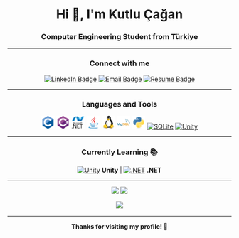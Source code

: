 <h1 align="center">Hi 👋, I'm Kutlu Çağan</h1>
<h3 align="center">Computer Engineering Student from Türkiye</h3>

---

<h3 align="center">Connect with me</h3>
<p align="center">
  <a href="https://linkedin.com/in/kutlu-cagan-akin" target="_blank">
    <img src="https://img.shields.io/badge/LinkedIn-0A66C2?style=for-the-badge&logo=linkedin&logoColor=white" alt="LinkedIn Badge"/>
  </a>
  <a href="mailto:caganakin41@gmail.com" target="_blank">
    <img src="https://img.shields.io/badge/Email-D14836?style=for-the-badge&logo=gmail&logoColor=white" alt="Email Badge"/>
  </a>
  <a href="https://www.canva.com/design/DAGlRfPHtvw/m5Kf02wzUJ9ENH-7piyAWw/view?utm_content=DAGlRfPHtvw&utm_campaign=designshare&utm_medium=link2&utm_source=uniquelinks&utlId=hc522a78acb" target="_blank">
    <img src="https://img.shields.io/badge/Resume-4CAF50?style=for-the-badge&logo=google-drive&logoColor=white" alt="Resume Badge"/>
  </a>
</p>

---

<h3 align="center">Languages and Tools</h3>
<p align="center">
  <a href="#"><img src="https://raw.githubusercontent.com/devicons/devicon/master/icons/c/c-original.svg" alt="C" width="30" height="30"/></a>
  <a href="#"><img src="https://raw.githubusercontent.com/devicons/devicon/master/icons/csharp/csharp-original.svg" alt="C#" width="30" height="30"/></a>
  <a href="#"><img src="https://raw.githubusercontent.com/devicons/devicon/master/icons/dot-net/dot-net-original-wordmark.svg" alt=".NET" width="30" height="30"/></a>
  <a href="#"><img src="https://raw.githubusercontent.com/devicons/devicon/master/icons/java/java-original.svg" alt="Java" width="30" height="30"/></a>
  <a href="#"><img src="https://raw.githubusercontent.com/devicons/devicon/master/icons/linux/linux-original.svg" alt="Linux" width="30" height="30"/></a>
  <a href="#"><img src="https://raw.githubusercontent.com/devicons/devicon/master/icons/mysql/mysql-original-wordmark.svg" alt="MySQL" width="30" height="30"/></a>
  <a href="#"><img src="https://raw.githubusercontent.com/devicons/devicon/master/icons/python/python-original.svg" alt="Python" width="30" height="30"/></a>
  <a href="#"><img src="https://www.vectorlogo.zone/logos/sqlite/sqlite-icon.svg" alt="SQLite" width="30" height="30"/></a>
  <a href="#"><img src="https://www.vectorlogo.zone/logos/unity3d/unity3d-icon.svg" alt="Unity" width="30" height="30"/></a>
</p>

---

<h3 align="center">Currently Learning 📚</h3>
<p align="center">
  <a href="#"><img src="https://cdn.jsdelivr.net/gh/devicons/devicon/icons/unity/unity-original.svg" width="30" height="30" alt="Unity"/></a>
  <b>Unity</b> |
  <a href="#"><img src="https://cdn.jsdelivr.net/gh/devicons/devicon/icons/dot-net/dot-net-original.svg" width="30" height="30" alt=".NET"/></a>
  <b>.NET</b>
</p>

---

<p align="center">
  <img src="https://github-readme-stats.vercel.app/api?username=kcagan&show_icons=true&theme=dark&bg_color=000000&hide_border=true&count_private=true" width="400"/>
  <img src="https://github-readme-stats.vercel.app/api/top-langs?username=kcagan&layout=compact&theme=dark&bg_color=000000&hide_border=true" width="330"/>
</p>

<p align="center">
  <img src="https://github-readme-streak-stats.herokuapp.com/?user=kcagan&theme=dark&background=000000&hide_border=true" width="735"/>
</p>

---

<p align="center">
  <b>Thanks for visiting my profile! 🚀</b>
</p>
